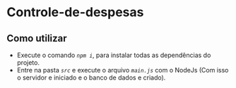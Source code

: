 # Controle-de-despesas

## Como utilizar

-   Execute o comando _`npm i`_, para instalar todas as dependências do projeto.
-   Entre na pasta _`src`_ e execute o arquivo _`main.js`_ com o NodeJs (Com isso o servidor e iniciado e o banco de dados e criado).
